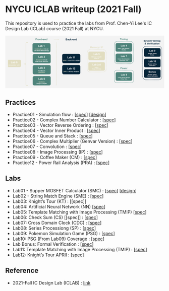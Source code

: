 # NYCU ICLAB writeup (2021 Fall)
This repository is used to practice the labs from Prof. Chen-Yi Lee's IC Design Lab (ICLab) course (2021 Fall) at NYCU.

![iclab_outline](./iclab_outline.png)

## Practices
* Practice01 - Simulation flow : [[spec](./Practices/Lab01_Practice.pdf)] [[design](./Practices/Pratcitce01/CORE.v)]
* Practice02 - Complex Number Calculator : [[spec](./Practices/Practice02/Lab02_Practice.pdf)]
* Practice03 - Vector Reverse Ordering : [[spec](./Practices/Practice03/Lab03_Practice.pdf)]
* Practice04 - Vector Inner Product : [[spec](./Practices/Practice04/Lab04_Practice.pdf)]
* Practice05 - Queue and Stack : [[spec](./Practices/Practice05/Lab05_Practice.pdf)]
* Practice06 - Complex Multiplier (Genvar Version) : [[spec](./Practices/Practice06/Lab06_Practice.pdf)]
* Practice07 - Convolution : [[spec](./Practices/Practice07/Lab07_Practice.pdf)]
* Practice08 - Image Processing (IP) : [[spec](./Practices/Practice08/Lab08_Practice.pdf)]
* Practice09 - Coffee Maker (CM) : [[spec](./Practices/Practice09/Lab09_Practice.pdf)]
* Practice12 - Power Rail Analysis (PRA) : [[spec](./Practices/Practice12/Lab12_Practice.pdf)]

## Labs
* Lab01 - Supper MOSFET Calculator (SMC) : [[spec](./Labs/Lab01/Lab01_Exercise.pdf)] [[design](./Labs/Lab01/SMC.v)]
* Lab02 - String Match Engine (SME) : [[spec](./Labs/Lab02/Lab02_Exercise.pdf)]
* Lab03: Knight’s Tour (KT) : [[spec]]
* Lab04: Artificial Neural Network (NN) [[spec](./Labs/Lab04/Lab04_Exercise.pdf)]
* Lab05: Template Matching with Image Processing (TMIP) [[spec](./Labs/Lab05/Lab05_Exercise.pdf)]
* Lab06: Check Sum (CS) [[spec]] : [[spec](./Labs/Lab06/Lab06_Exercise.pdf)]
* Lab07: Cross Domain Clock (CDC) : [[spec](./Labs/Lab07/Lab07_Exercise.pdf)]
* Lab08: Series Processiong (SP) : [[spec](./Labs/Lab08/Lab08_Exercise.pdf)]
* Lab09: Pokemon Simulation Game (PSG) : [[spec](./Labs/Lab09/Lab09_Exercise.pdf)]
* Lab10: PSG (From Lab09) Coverage : [[spec](./Labs/Lab10/Lab10_Exercise.pdf)]
* Lab Bonus: Formal Verification : [[spec](./Labs/Bonus/Bonus_Formal_Verification_Exercise.pdf)]
* Lab11: Template Matching with Image Processing (TMIP) : [[spec](./Labs/Lab11/Lab11_Exercise.pdf)]
* Lab12: Knight’s Tour APRII : [[spec](./Labs/Lab12/Lab12_Exercise.pdf)]

## Reference
* 2021-Fall IC Design Lab (ICLAB) : [link](https://www.lhlaib.com/course/2021-fall-iclab)
